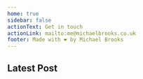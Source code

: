 ```yaml
---
home: true
sidebar: false
actionText: Get in touch
actionLink: mailto:me@michaelbrooks.co.uk
footer: Made with ❤ by Michael Brooks
---
```


## Latest Post
<BlogIndex category="current" limit="1" />

<style>
.footer {
    margin-bottom: 100px;
}
</style>
